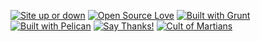 <!-- Badges sources -->
<!-- Open source: https://github.com/Naereen/badges#open-source -->
<!-- Grunt: https://github.com/gruntjs/grunt/issues/933#issuecomment-26660607 , https://gist.github.com/roachhd/bf4b22008e7b8b69c1c1#file-grunt-js-md -->
<!-- Pelican logo: https://github.com/getpelican/pelican/issues/1008#issuecomment-23006927 -->
<!-- Site up or down: https://github.com/Naereen/badges#website-updown -->
<!-- Cult of Martians — free help for Open Source projects: http://cultofmartians.com -->
<!-- [WARNING] GitHub Flavored Markdown doesn't support links as “//gitcdn.xyz/repo/Kristinita”; I need “https://gitcdn.xyz/repo/Kristinita” -->

[![Site up or down](https://img.shields.io/website-up-down-green-red/http/kristinita.ru.svg?style=plastic)](https://isup.me/) [![Open Source Love](https://badges.frapsoft.com/os/v1/open-source.png?v=103)](https://github.com/ellerbrock/open-source-badges/) [![Built with Grunt](https://cdn.gruntjs.com/builtwith.png)](http://gruntjs.com/) [![Built with Pelican](https://gitcdn.xyz/repo/Kristinita/KristinitaPelican/master/content/images/logo/PelicanLogo.svg)](http://docs.getpelican.com) [![Say Thanks!](https://img.shields.io/badge/Say%20Thanks-!-1EAEDB.svg)](https://saythanks.io/to/Kristinita) [![Cult of Martians](http://cultofmartians.com/assets/badges/badge.svg)](http://cultofmartians.com/tasks/autoprefixer-grid.html)